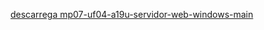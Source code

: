 [descarrega mp07-uf04-a19u-servidor-web-windows-main](./mp07-uf04-a19u-servidor-web-windows-main.zip)